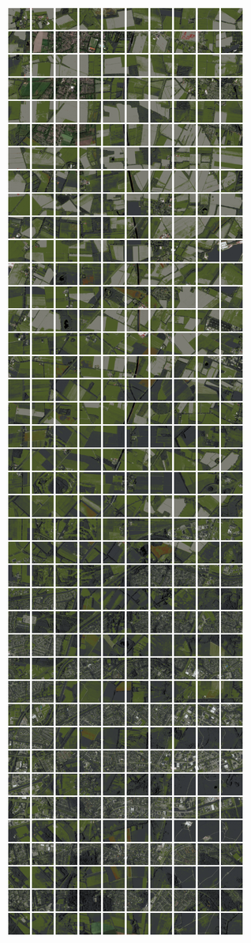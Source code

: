 <html>
<div>
<img src="https://github.com/HakkaTjakka/NL_TILE_MAP/blob/main/18/646/-1062/r.6460.-10620.png" height="44" width="44">
<img src="https://github.com/HakkaTjakka/NL_TILE_MAP/blob/main/18/646/-1062/r.6461.-10620.png" height="44" width="44">
<img src="https://github.com/HakkaTjakka/NL_TILE_MAP/blob/main/18/646/-1062/r.6462.-10620.png" height="44" width="44">
<img src="https://github.com/HakkaTjakka/NL_TILE_MAP/blob/main/18/646/-1062/r.6463.-10620.png" height="44" width="44">
<img src="https://github.com/HakkaTjakka/NL_TILE_MAP/blob/main/18/646/-1062/r.6464.-10620.png" height="44" width="44">
<img src="https://github.com/HakkaTjakka/NL_TILE_MAP/blob/main/18/646/-1062/r.6465.-10620.png" height="44" width="44">
<img src="https://github.com/HakkaTjakka/NL_TILE_MAP/blob/main/18/646/-1062/r.6466.-10620.png" height="44" width="44">
<img src="https://github.com/HakkaTjakka/NL_TILE_MAP/blob/main/18/646/-1062/r.6467.-10620.png" height="44" width="44">
<img src="https://github.com/HakkaTjakka/NL_TILE_MAP/blob/main/18/646/-1062/r.6468.-10620.png" height="44" width="44">
<img src="https://github.com/HakkaTjakka/NL_TILE_MAP/blob/main/18/646/-1062/r.6469.-10620.png" height="44" width="44">
<img src="https://github.com/HakkaTjakka/NL_TILE_MAP/blob/main/18/647/-1062/r.6470.-10620.png" height="44" width="44">
<img src="https://github.com/HakkaTjakka/NL_TILE_MAP/blob/main/18/647/-1062/r.6471.-10620.png" height="44" width="44">
<img src="https://github.com/HakkaTjakka/NL_TILE_MAP/blob/main/18/647/-1062/r.6472.-10620.png" height="44" width="44">
<img src="https://github.com/HakkaTjakka/NL_TILE_MAP/blob/main/18/647/-1062/r.6473.-10620.png" height="44" width="44">
<img src="https://github.com/HakkaTjakka/NL_TILE_MAP/blob/main/18/647/-1062/r.6474.-10620.png" height="44" width="44">
<img src="https://github.com/HakkaTjakka/NL_TILE_MAP/blob/main/18/647/-1062/r.6475.-10620.png" height="44" width="44">
<img src="https://github.com/HakkaTjakka/NL_TILE_MAP/blob/main/18/647/-1062/r.6476.-10620.png" height="44" width="44">
<img src="https://github.com/HakkaTjakka/NL_TILE_MAP/blob/main/18/647/-1062/r.6477.-10620.png" height="44" width="44">
<img src="https://github.com/HakkaTjakka/NL_TILE_MAP/blob/main/18/647/-1062/r.6478.-10620.png" height="44" width="44">
<img src="https://github.com/HakkaTjakka/NL_TILE_MAP/blob/main/18/647/-1062/r.6479.-10620.png" height="44" width="44">
<br>
<img src="https://github.com/HakkaTjakka/NL_TILE_MAP/blob/main/18/646/-1062/r.6460.-10619.png" height="44" width="44">
<img src="https://github.com/HakkaTjakka/NL_TILE_MAP/blob/main/18/646/-1062/r.6461.-10619.png" height="44" width="44">
<img src="https://github.com/HakkaTjakka/NL_TILE_MAP/blob/main/18/646/-1062/r.6462.-10619.png" height="44" width="44">
<img src="https://github.com/HakkaTjakka/NL_TILE_MAP/blob/main/18/646/-1062/r.6463.-10619.png" height="44" width="44">
<img src="https://github.com/HakkaTjakka/NL_TILE_MAP/blob/main/18/646/-1062/r.6464.-10619.png" height="44" width="44">
<img src="https://github.com/HakkaTjakka/NL_TILE_MAP/blob/main/18/646/-1062/r.6465.-10619.png" height="44" width="44">
<img src="https://github.com/HakkaTjakka/NL_TILE_MAP/blob/main/18/646/-1062/r.6466.-10619.png" height="44" width="44">
<img src="https://github.com/HakkaTjakka/NL_TILE_MAP/blob/main/18/646/-1062/r.6467.-10619.png" height="44" width="44">
<img src="https://github.com/HakkaTjakka/NL_TILE_MAP/blob/main/18/646/-1062/r.6468.-10619.png" height="44" width="44">
<img src="https://github.com/HakkaTjakka/NL_TILE_MAP/blob/main/18/646/-1062/r.6469.-10619.png" height="44" width="44">
<img src="https://github.com/HakkaTjakka/NL_TILE_MAP/blob/main/18/647/-1062/r.6470.-10619.png" height="44" width="44">
<img src="https://github.com/HakkaTjakka/NL_TILE_MAP/blob/main/18/647/-1062/r.6471.-10619.png" height="44" width="44">
<img src="https://github.com/HakkaTjakka/NL_TILE_MAP/blob/main/18/647/-1062/r.6472.-10619.png" height="44" width="44">
<img src="https://github.com/HakkaTjakka/NL_TILE_MAP/blob/main/18/647/-1062/r.6473.-10619.png" height="44" width="44">
<img src="https://github.com/HakkaTjakka/NL_TILE_MAP/blob/main/18/647/-1062/r.6474.-10619.png" height="44" width="44">
<img src="https://github.com/HakkaTjakka/NL_TILE_MAP/blob/main/18/647/-1062/r.6475.-10619.png" height="44" width="44">
<img src="https://github.com/HakkaTjakka/NL_TILE_MAP/blob/main/18/647/-1062/r.6476.-10619.png" height="44" width="44">
<img src="https://github.com/HakkaTjakka/NL_TILE_MAP/blob/main/18/647/-1062/r.6477.-10619.png" height="44" width="44">
<img src="https://github.com/HakkaTjakka/NL_TILE_MAP/blob/main/18/647/-1062/r.6478.-10619.png" height="44" width="44">
<img src="https://github.com/HakkaTjakka/NL_TILE_MAP/blob/main/18/647/-1062/r.6479.-10619.png" height="44" width="44">
<br>
<img src="https://github.com/HakkaTjakka/NL_TILE_MAP/blob/main/18/646/-1062/r.6460.-10618.png" height="44" width="44">
<img src="https://github.com/HakkaTjakka/NL_TILE_MAP/blob/main/18/646/-1062/r.6461.-10618.png" height="44" width="44">
<img src="https://github.com/HakkaTjakka/NL_TILE_MAP/blob/main/18/646/-1062/r.6462.-10618.png" height="44" width="44">
<img src="https://github.com/HakkaTjakka/NL_TILE_MAP/blob/main/18/646/-1062/r.6463.-10618.png" height="44" width="44">
<img src="https://github.com/HakkaTjakka/NL_TILE_MAP/blob/main/18/646/-1062/r.6464.-10618.png" height="44" width="44">
<img src="https://github.com/HakkaTjakka/NL_TILE_MAP/blob/main/18/646/-1062/r.6465.-10618.png" height="44" width="44">
<img src="https://github.com/HakkaTjakka/NL_TILE_MAP/blob/main/18/646/-1062/r.6466.-10618.png" height="44" width="44">
<img src="https://github.com/HakkaTjakka/NL_TILE_MAP/blob/main/18/646/-1062/r.6467.-10618.png" height="44" width="44">
<img src="https://github.com/HakkaTjakka/NL_TILE_MAP/blob/main/18/646/-1062/r.6468.-10618.png" height="44" width="44">
<img src="https://github.com/HakkaTjakka/NL_TILE_MAP/blob/main/18/646/-1062/r.6469.-10618.png" height="44" width="44">
<img src="https://github.com/HakkaTjakka/NL_TILE_MAP/blob/main/18/647/-1062/r.6470.-10618.png" height="44" width="44">
<img src="https://github.com/HakkaTjakka/NL_TILE_MAP/blob/main/18/647/-1062/r.6471.-10618.png" height="44" width="44">
<img src="https://github.com/HakkaTjakka/NL_TILE_MAP/blob/main/18/647/-1062/r.6472.-10618.png" height="44" width="44">
<img src="https://github.com/HakkaTjakka/NL_TILE_MAP/blob/main/18/647/-1062/r.6473.-10618.png" height="44" width="44">
<img src="https://github.com/HakkaTjakka/NL_TILE_MAP/blob/main/18/647/-1062/r.6474.-10618.png" height="44" width="44">
<img src="https://github.com/HakkaTjakka/NL_TILE_MAP/blob/main/18/647/-1062/r.6475.-10618.png" height="44" width="44">
<img src="https://github.com/HakkaTjakka/NL_TILE_MAP/blob/main/18/647/-1062/r.6476.-10618.png" height="44" width="44">
<img src="https://github.com/HakkaTjakka/NL_TILE_MAP/blob/main/18/647/-1062/r.6477.-10618.png" height="44" width="44">
<img src="https://github.com/HakkaTjakka/NL_TILE_MAP/blob/main/18/647/-1062/r.6478.-10618.png" height="44" width="44">
<img src="https://github.com/HakkaTjakka/NL_TILE_MAP/blob/main/18/647/-1062/r.6479.-10618.png" height="44" width="44">
<br>
<img src="https://github.com/HakkaTjakka/NL_TILE_MAP/blob/main/18/646/-1062/r.6460.-10617.png" height="44" width="44">
<img src="https://github.com/HakkaTjakka/NL_TILE_MAP/blob/main/18/646/-1062/r.6461.-10617.png" height="44" width="44">
<img src="https://github.com/HakkaTjakka/NL_TILE_MAP/blob/main/18/646/-1062/r.6462.-10617.png" height="44" width="44">
<img src="https://github.com/HakkaTjakka/NL_TILE_MAP/blob/main/18/646/-1062/r.6463.-10617.png" height="44" width="44">
<img src="https://github.com/HakkaTjakka/NL_TILE_MAP/blob/main/18/646/-1062/r.6464.-10617.png" height="44" width="44">
<img src="https://github.com/HakkaTjakka/NL_TILE_MAP/blob/main/18/646/-1062/r.6465.-10617.png" height="44" width="44">
<img src="https://github.com/HakkaTjakka/NL_TILE_MAP/blob/main/18/646/-1062/r.6466.-10617.png" height="44" width="44">
<img src="https://github.com/HakkaTjakka/NL_TILE_MAP/blob/main/18/646/-1062/r.6467.-10617.png" height="44" width="44">
<img src="https://github.com/HakkaTjakka/NL_TILE_MAP/blob/main/18/646/-1062/r.6468.-10617.png" height="44" width="44">
<img src="https://github.com/HakkaTjakka/NL_TILE_MAP/blob/main/18/646/-1062/r.6469.-10617.png" height="44" width="44">
<img src="https://github.com/HakkaTjakka/NL_TILE_MAP/blob/main/18/647/-1062/r.6470.-10617.png" height="44" width="44">
<img src="https://github.com/HakkaTjakka/NL_TILE_MAP/blob/main/18/647/-1062/r.6471.-10617.png" height="44" width="44">
<img src="https://github.com/HakkaTjakka/NL_TILE_MAP/blob/main/18/647/-1062/r.6472.-10617.png" height="44" width="44">
<img src="https://github.com/HakkaTjakka/NL_TILE_MAP/blob/main/18/647/-1062/r.6473.-10617.png" height="44" width="44">
<img src="https://github.com/HakkaTjakka/NL_TILE_MAP/blob/main/18/647/-1062/r.6474.-10617.png" height="44" width="44">
<img src="https://github.com/HakkaTjakka/NL_TILE_MAP/blob/main/18/647/-1062/r.6475.-10617.png" height="44" width="44">
<img src="https://github.com/HakkaTjakka/NL_TILE_MAP/blob/main/18/647/-1062/r.6476.-10617.png" height="44" width="44">
<img src="https://github.com/HakkaTjakka/NL_TILE_MAP/blob/main/18/647/-1062/r.6477.-10617.png" height="44" width="44">
<img src="https://github.com/HakkaTjakka/NL_TILE_MAP/blob/main/18/647/-1062/r.6478.-10617.png" height="44" width="44">
<img src="https://github.com/HakkaTjakka/NL_TILE_MAP/blob/main/18/647/-1062/r.6479.-10617.png" height="44" width="44">
<br>
<img src="https://github.com/HakkaTjakka/NL_TILE_MAP/blob/main/18/646/-1062/r.6460.-10616.png" height="44" width="44">
<img src="https://github.com/HakkaTjakka/NL_TILE_MAP/blob/main/18/646/-1062/r.6461.-10616.png" height="44" width="44">
<img src="https://github.com/HakkaTjakka/NL_TILE_MAP/blob/main/18/646/-1062/r.6462.-10616.png" height="44" width="44">
<img src="https://github.com/HakkaTjakka/NL_TILE_MAP/blob/main/18/646/-1062/r.6463.-10616.png" height="44" width="44">
<img src="https://github.com/HakkaTjakka/NL_TILE_MAP/blob/main/18/646/-1062/r.6464.-10616.png" height="44" width="44">
<img src="https://github.com/HakkaTjakka/NL_TILE_MAP/blob/main/18/646/-1062/r.6465.-10616.png" height="44" width="44">
<img src="https://github.com/HakkaTjakka/NL_TILE_MAP/blob/main/18/646/-1062/r.6466.-10616.png" height="44" width="44">
<img src="https://github.com/HakkaTjakka/NL_TILE_MAP/blob/main/18/646/-1062/r.6467.-10616.png" height="44" width="44">
<img src="https://github.com/HakkaTjakka/NL_TILE_MAP/blob/main/18/646/-1062/r.6468.-10616.png" height="44" width="44">
<img src="https://github.com/HakkaTjakka/NL_TILE_MAP/blob/main/18/646/-1062/r.6469.-10616.png" height="44" width="44">
<img src="https://github.com/HakkaTjakka/NL_TILE_MAP/blob/main/18/647/-1062/r.6470.-10616.png" height="44" width="44">
<img src="https://github.com/HakkaTjakka/NL_TILE_MAP/blob/main/18/647/-1062/r.6471.-10616.png" height="44" width="44">
<img src="https://github.com/HakkaTjakka/NL_TILE_MAP/blob/main/18/647/-1062/r.6472.-10616.png" height="44" width="44">
<img src="https://github.com/HakkaTjakka/NL_TILE_MAP/blob/main/18/647/-1062/r.6473.-10616.png" height="44" width="44">
<img src="https://github.com/HakkaTjakka/NL_TILE_MAP/blob/main/18/647/-1062/r.6474.-10616.png" height="44" width="44">
<img src="https://github.com/HakkaTjakka/NL_TILE_MAP/blob/main/18/647/-1062/r.6475.-10616.png" height="44" width="44">
<img src="https://github.com/HakkaTjakka/NL_TILE_MAP/blob/main/18/647/-1062/r.6476.-10616.png" height="44" width="44">
<img src="https://github.com/HakkaTjakka/NL_TILE_MAP/blob/main/18/647/-1062/r.6477.-10616.png" height="44" width="44">
<img src="https://github.com/HakkaTjakka/NL_TILE_MAP/blob/main/18/647/-1062/r.6478.-10616.png" height="44" width="44">
<img src="https://github.com/HakkaTjakka/NL_TILE_MAP/blob/main/18/647/-1062/r.6479.-10616.png" height="44" width="44">
<br>
<img src="https://github.com/HakkaTjakka/NL_TILE_MAP/blob/main/18/646/-1062/r.6460.-10615.png" height="44" width="44">
<img src="https://github.com/HakkaTjakka/NL_TILE_MAP/blob/main/18/646/-1062/r.6461.-10615.png" height="44" width="44">
<img src="https://github.com/HakkaTjakka/NL_TILE_MAP/blob/main/18/646/-1062/r.6462.-10615.png" height="44" width="44">
<img src="https://github.com/HakkaTjakka/NL_TILE_MAP/blob/main/18/646/-1062/r.6463.-10615.png" height="44" width="44">
<img src="https://github.com/HakkaTjakka/NL_TILE_MAP/blob/main/18/646/-1062/r.6464.-10615.png" height="44" width="44">
<img src="https://github.com/HakkaTjakka/NL_TILE_MAP/blob/main/18/646/-1062/r.6465.-10615.png" height="44" width="44">
<img src="https://github.com/HakkaTjakka/NL_TILE_MAP/blob/main/18/646/-1062/r.6466.-10615.png" height="44" width="44">
<img src="https://github.com/HakkaTjakka/NL_TILE_MAP/blob/main/18/646/-1062/r.6467.-10615.png" height="44" width="44">
<img src="https://github.com/HakkaTjakka/NL_TILE_MAP/blob/main/18/646/-1062/r.6468.-10615.png" height="44" width="44">
<img src="https://github.com/HakkaTjakka/NL_TILE_MAP/blob/main/18/646/-1062/r.6469.-10615.png" height="44" width="44">
<img src="https://github.com/HakkaTjakka/NL_TILE_MAP/blob/main/18/647/-1062/r.6470.-10615.png" height="44" width="44">
<img src="https://github.com/HakkaTjakka/NL_TILE_MAP/blob/main/18/647/-1062/r.6471.-10615.png" height="44" width="44">
<img src="https://github.com/HakkaTjakka/NL_TILE_MAP/blob/main/18/647/-1062/r.6472.-10615.png" height="44" width="44">
<img src="https://github.com/HakkaTjakka/NL_TILE_MAP/blob/main/18/647/-1062/r.6473.-10615.png" height="44" width="44">
<img src="https://github.com/HakkaTjakka/NL_TILE_MAP/blob/main/18/647/-1062/r.6474.-10615.png" height="44" width="44">
<img src="https://github.com/HakkaTjakka/NL_TILE_MAP/blob/main/18/647/-1062/r.6475.-10615.png" height="44" width="44">
<img src="https://github.com/HakkaTjakka/NL_TILE_MAP/blob/main/18/647/-1062/r.6476.-10615.png" height="44" width="44">
<img src="https://github.com/HakkaTjakka/NL_TILE_MAP/blob/main/18/647/-1062/r.6477.-10615.png" height="44" width="44">
<img src="https://github.com/HakkaTjakka/NL_TILE_MAP/blob/main/18/647/-1062/r.6478.-10615.png" height="44" width="44">
<img src="https://github.com/HakkaTjakka/NL_TILE_MAP/blob/main/18/647/-1062/r.6479.-10615.png" height="44" width="44">
<br>
<img src="https://github.com/HakkaTjakka/NL_TILE_MAP/blob/main/18/646/-1062/r.6460.-10614.png" height="44" width="44">
<img src="https://github.com/HakkaTjakka/NL_TILE_MAP/blob/main/18/646/-1062/r.6461.-10614.png" height="44" width="44">
<img src="https://github.com/HakkaTjakka/NL_TILE_MAP/blob/main/18/646/-1062/r.6462.-10614.png" height="44" width="44">
<img src="https://github.com/HakkaTjakka/NL_TILE_MAP/blob/main/18/646/-1062/r.6463.-10614.png" height="44" width="44">
<img src="https://github.com/HakkaTjakka/NL_TILE_MAP/blob/main/18/646/-1062/r.6464.-10614.png" height="44" width="44">
<img src="https://github.com/HakkaTjakka/NL_TILE_MAP/blob/main/18/646/-1062/r.6465.-10614.png" height="44" width="44">
<img src="https://github.com/HakkaTjakka/NL_TILE_MAP/blob/main/18/646/-1062/r.6466.-10614.png" height="44" width="44">
<img src="https://github.com/HakkaTjakka/NL_TILE_MAP/blob/main/18/646/-1062/r.6467.-10614.png" height="44" width="44">
<img src="https://github.com/HakkaTjakka/NL_TILE_MAP/blob/main/18/646/-1062/r.6468.-10614.png" height="44" width="44">
<img src="https://github.com/HakkaTjakka/NL_TILE_MAP/blob/main/18/646/-1062/r.6469.-10614.png" height="44" width="44">
<img src="https://github.com/HakkaTjakka/NL_TILE_MAP/blob/main/18/647/-1062/r.6470.-10614.png" height="44" width="44">
<img src="https://github.com/HakkaTjakka/NL_TILE_MAP/blob/main/18/647/-1062/r.6471.-10614.png" height="44" width="44">
<img src="https://github.com/HakkaTjakka/NL_TILE_MAP/blob/main/18/647/-1062/r.6472.-10614.png" height="44" width="44">
<img src="https://github.com/HakkaTjakka/NL_TILE_MAP/blob/main/18/647/-1062/r.6473.-10614.png" height="44" width="44">
<img src="https://github.com/HakkaTjakka/NL_TILE_MAP/blob/main/18/647/-1062/r.6474.-10614.png" height="44" width="44">
<img src="https://github.com/HakkaTjakka/NL_TILE_MAP/blob/main/18/647/-1062/r.6475.-10614.png" height="44" width="44">
<img src="https://github.com/HakkaTjakka/NL_TILE_MAP/blob/main/18/647/-1062/r.6476.-10614.png" height="44" width="44">
<img src="https://github.com/HakkaTjakka/NL_TILE_MAP/blob/main/18/647/-1062/r.6477.-10614.png" height="44" width="44">
<img src="https://github.com/HakkaTjakka/NL_TILE_MAP/blob/main/18/647/-1062/r.6478.-10614.png" height="44" width="44">
<img src="https://github.com/HakkaTjakka/NL_TILE_MAP/blob/main/18/647/-1062/r.6479.-10614.png" height="44" width="44">
<br>
<img src="https://github.com/HakkaTjakka/NL_TILE_MAP/blob/main/18/646/-1062/r.6460.-10613.png" height="44" width="44">
<img src="https://github.com/HakkaTjakka/NL_TILE_MAP/blob/main/18/646/-1062/r.6461.-10613.png" height="44" width="44">
<img src="https://github.com/HakkaTjakka/NL_TILE_MAP/blob/main/18/646/-1062/r.6462.-10613.png" height="44" width="44">
<img src="https://github.com/HakkaTjakka/NL_TILE_MAP/blob/main/18/646/-1062/r.6463.-10613.png" height="44" width="44">
<img src="https://github.com/HakkaTjakka/NL_TILE_MAP/blob/main/18/646/-1062/r.6464.-10613.png" height="44" width="44">
<img src="https://github.com/HakkaTjakka/NL_TILE_MAP/blob/main/18/646/-1062/r.6465.-10613.png" height="44" width="44">
<img src="https://github.com/HakkaTjakka/NL_TILE_MAP/blob/main/18/646/-1062/r.6466.-10613.png" height="44" width="44">
<img src="https://github.com/HakkaTjakka/NL_TILE_MAP/blob/main/18/646/-1062/r.6467.-10613.png" height="44" width="44">
<img src="https://github.com/HakkaTjakka/NL_TILE_MAP/blob/main/18/646/-1062/r.6468.-10613.png" height="44" width="44">
<img src="https://github.com/HakkaTjakka/NL_TILE_MAP/blob/main/18/646/-1062/r.6469.-10613.png" height="44" width="44">
<img src="https://github.com/HakkaTjakka/NL_TILE_MAP/blob/main/18/647/-1062/r.6470.-10613.png" height="44" width="44">
<img src="https://github.com/HakkaTjakka/NL_TILE_MAP/blob/main/18/647/-1062/r.6471.-10613.png" height="44" width="44">
<img src="https://github.com/HakkaTjakka/NL_TILE_MAP/blob/main/18/647/-1062/r.6472.-10613.png" height="44" width="44">
<img src="https://github.com/HakkaTjakka/NL_TILE_MAP/blob/main/18/647/-1062/r.6473.-10613.png" height="44" width="44">
<img src="https://github.com/HakkaTjakka/NL_TILE_MAP/blob/main/18/647/-1062/r.6474.-10613.png" height="44" width="44">
<img src="https://github.com/HakkaTjakka/NL_TILE_MAP/blob/main/18/647/-1062/r.6475.-10613.png" height="44" width="44">
<img src="https://github.com/HakkaTjakka/NL_TILE_MAP/blob/main/18/647/-1062/r.6476.-10613.png" height="44" width="44">
<img src="https://github.com/HakkaTjakka/NL_TILE_MAP/blob/main/18/647/-1062/r.6477.-10613.png" height="44" width="44">
<img src="https://github.com/HakkaTjakka/NL_TILE_MAP/blob/main/18/647/-1062/r.6478.-10613.png" height="44" width="44">
<img src="https://github.com/HakkaTjakka/NL_TILE_MAP/blob/main/18/647/-1062/r.6479.-10613.png" height="44" width="44">
<br>
<img src="https://github.com/HakkaTjakka/NL_TILE_MAP/blob/main/18/646/-1062/r.6460.-10612.png" height="44" width="44">
<img src="https://github.com/HakkaTjakka/NL_TILE_MAP/blob/main/18/646/-1062/r.6461.-10612.png" height="44" width="44">
<img src="https://github.com/HakkaTjakka/NL_TILE_MAP/blob/main/18/646/-1062/r.6462.-10612.png" height="44" width="44">
<img src="https://github.com/HakkaTjakka/NL_TILE_MAP/blob/main/18/646/-1062/r.6463.-10612.png" height="44" width="44">
<img src="https://github.com/HakkaTjakka/NL_TILE_MAP/blob/main/18/646/-1062/r.6464.-10612.png" height="44" width="44">
<img src="https://github.com/HakkaTjakka/NL_TILE_MAP/blob/main/18/646/-1062/r.6465.-10612.png" height="44" width="44">
<img src="https://github.com/HakkaTjakka/NL_TILE_MAP/blob/main/18/646/-1062/r.6466.-10612.png" height="44" width="44">
<img src="https://github.com/HakkaTjakka/NL_TILE_MAP/blob/main/18/646/-1062/r.6467.-10612.png" height="44" width="44">
<img src="https://github.com/HakkaTjakka/NL_TILE_MAP/blob/main/18/646/-1062/r.6468.-10612.png" height="44" width="44">
<img src="https://github.com/HakkaTjakka/NL_TILE_MAP/blob/main/18/646/-1062/r.6469.-10612.png" height="44" width="44">
<img src="https://github.com/HakkaTjakka/NL_TILE_MAP/blob/main/18/647/-1062/r.6470.-10612.png" height="44" width="44">
<img src="https://github.com/HakkaTjakka/NL_TILE_MAP/blob/main/18/647/-1062/r.6471.-10612.png" height="44" width="44">
<img src="https://github.com/HakkaTjakka/NL_TILE_MAP/blob/main/18/647/-1062/r.6472.-10612.png" height="44" width="44">
<img src="https://github.com/HakkaTjakka/NL_TILE_MAP/blob/main/18/647/-1062/r.6473.-10612.png" height="44" width="44">
<img src="https://github.com/HakkaTjakka/NL_TILE_MAP/blob/main/18/647/-1062/r.6474.-10612.png" height="44" width="44">
<img src="https://github.com/HakkaTjakka/NL_TILE_MAP/blob/main/18/647/-1062/r.6475.-10612.png" height="44" width="44">
<img src="https://github.com/HakkaTjakka/NL_TILE_MAP/blob/main/18/647/-1062/r.6476.-10612.png" height="44" width="44">
<img src="https://github.com/HakkaTjakka/NL_TILE_MAP/blob/main/18/647/-1062/r.6477.-10612.png" height="44" width="44">
<img src="https://github.com/HakkaTjakka/NL_TILE_MAP/blob/main/18/647/-1062/r.6478.-10612.png" height="44" width="44">
<img src="https://github.com/HakkaTjakka/NL_TILE_MAP/blob/main/18/647/-1062/r.6479.-10612.png" height="44" width="44">
<br>
<img src="https://github.com/HakkaTjakka/NL_TILE_MAP/blob/main/18/646/-1062/r.6460.-10611.png" height="44" width="44">
<img src="https://github.com/HakkaTjakka/NL_TILE_MAP/blob/main/18/646/-1062/r.6461.-10611.png" height="44" width="44">
<img src="https://github.com/HakkaTjakka/NL_TILE_MAP/blob/main/18/646/-1062/r.6462.-10611.png" height="44" width="44">
<img src="https://github.com/HakkaTjakka/NL_TILE_MAP/blob/main/18/646/-1062/r.6463.-10611.png" height="44" width="44">
<img src="https://github.com/HakkaTjakka/NL_TILE_MAP/blob/main/18/646/-1062/r.6464.-10611.png" height="44" width="44">
<img src="https://github.com/HakkaTjakka/NL_TILE_MAP/blob/main/18/646/-1062/r.6465.-10611.png" height="44" width="44">
<img src="https://github.com/HakkaTjakka/NL_TILE_MAP/blob/main/18/646/-1062/r.6466.-10611.png" height="44" width="44">
<img src="https://github.com/HakkaTjakka/NL_TILE_MAP/blob/main/18/646/-1062/r.6467.-10611.png" height="44" width="44">
<img src="https://github.com/HakkaTjakka/NL_TILE_MAP/blob/main/18/646/-1062/r.6468.-10611.png" height="44" width="44">
<img src="https://github.com/HakkaTjakka/NL_TILE_MAP/blob/main/18/646/-1062/r.6469.-10611.png" height="44" width="44">
<img src="https://github.com/HakkaTjakka/NL_TILE_MAP/blob/main/18/647/-1062/r.6470.-10611.png" height="44" width="44">
<img src="https://github.com/HakkaTjakka/NL_TILE_MAP/blob/main/18/647/-1062/r.6471.-10611.png" height="44" width="44">
<img src="https://github.com/HakkaTjakka/NL_TILE_MAP/blob/main/18/647/-1062/r.6472.-10611.png" height="44" width="44">
<img src="https://github.com/HakkaTjakka/NL_TILE_MAP/blob/main/18/647/-1062/r.6473.-10611.png" height="44" width="44">
<img src="https://github.com/HakkaTjakka/NL_TILE_MAP/blob/main/18/647/-1062/r.6474.-10611.png" height="44" width="44">
<img src="https://github.com/HakkaTjakka/NL_TILE_MAP/blob/main/18/647/-1062/r.6475.-10611.png" height="44" width="44">
<img src="https://github.com/HakkaTjakka/NL_TILE_MAP/blob/main/18/647/-1062/r.6476.-10611.png" height="44" width="44">
<img src="https://github.com/HakkaTjakka/NL_TILE_MAP/blob/main/18/647/-1062/r.6477.-10611.png" height="44" width="44">
<img src="https://github.com/HakkaTjakka/NL_TILE_MAP/blob/main/18/647/-1062/r.6478.-10611.png" height="44" width="44">
<img src="https://github.com/HakkaTjakka/NL_TILE_MAP/blob/main/18/647/-1062/r.6479.-10611.png" height="44" width="44">
<br>
<img src="https://github.com/HakkaTjakka/NL_TILE_MAP/blob/main/18/646/-1061/r.6460.-10610.png" height="44" width="44">
<img src="https://github.com/HakkaTjakka/NL_TILE_MAP/blob/main/18/646/-1061/r.6461.-10610.png" height="44" width="44">
<img src="https://github.com/HakkaTjakka/NL_TILE_MAP/blob/main/18/646/-1061/r.6462.-10610.png" height="44" width="44">
<img src="https://github.com/HakkaTjakka/NL_TILE_MAP/blob/main/18/646/-1061/r.6463.-10610.png" height="44" width="44">
<img src="https://github.com/HakkaTjakka/NL_TILE_MAP/blob/main/18/646/-1061/r.6464.-10610.png" height="44" width="44">
<img src="https://github.com/HakkaTjakka/NL_TILE_MAP/blob/main/18/646/-1061/r.6465.-10610.png" height="44" width="44">
<img src="https://github.com/HakkaTjakka/NL_TILE_MAP/blob/main/18/646/-1061/r.6466.-10610.png" height="44" width="44">
<img src="https://github.com/HakkaTjakka/NL_TILE_MAP/blob/main/18/646/-1061/r.6467.-10610.png" height="44" width="44">
<img src="https://github.com/HakkaTjakka/NL_TILE_MAP/blob/main/18/646/-1061/r.6468.-10610.png" height="44" width="44">
<img src="https://github.com/HakkaTjakka/NL_TILE_MAP/blob/main/18/646/-1061/r.6469.-10610.png" height="44" width="44">
<img src="https://github.com/HakkaTjakka/NL_TILE_MAP/blob/main/18/647/-1061/r.6470.-10610.png" height="44" width="44">
<img src="https://github.com/HakkaTjakka/NL_TILE_MAP/blob/main/18/647/-1061/r.6471.-10610.png" height="44" width="44">
<img src="https://github.com/HakkaTjakka/NL_TILE_MAP/blob/main/18/647/-1061/r.6472.-10610.png" height="44" width="44">
<img src="https://github.com/HakkaTjakka/NL_TILE_MAP/blob/main/18/647/-1061/r.6473.-10610.png" height="44" width="44">
<img src="https://github.com/HakkaTjakka/NL_TILE_MAP/blob/main/18/647/-1061/r.6474.-10610.png" height="44" width="44">
<img src="https://github.com/HakkaTjakka/NL_TILE_MAP/blob/main/18/647/-1061/r.6475.-10610.png" height="44" width="44">
<img src="https://github.com/HakkaTjakka/NL_TILE_MAP/blob/main/18/647/-1061/r.6476.-10610.png" height="44" width="44">
<img src="https://github.com/HakkaTjakka/NL_TILE_MAP/blob/main/18/647/-1061/r.6477.-10610.png" height="44" width="44">
<img src="https://github.com/HakkaTjakka/NL_TILE_MAP/blob/main/18/647/-1061/r.6478.-10610.png" height="44" width="44">
<img src="https://github.com/HakkaTjakka/NL_TILE_MAP/blob/main/18/647/-1061/r.6479.-10610.png" height="44" width="44">
<br>
<img src="https://github.com/HakkaTjakka/NL_TILE_MAP/blob/main/18/646/-1061/r.6460.-10609.png" height="44" width="44">
<img src="https://github.com/HakkaTjakka/NL_TILE_MAP/blob/main/18/646/-1061/r.6461.-10609.png" height="44" width="44">
<img src="https://github.com/HakkaTjakka/NL_TILE_MAP/blob/main/18/646/-1061/r.6462.-10609.png" height="44" width="44">
<img src="https://github.com/HakkaTjakka/NL_TILE_MAP/blob/main/18/646/-1061/r.6463.-10609.png" height="44" width="44">
<img src="https://github.com/HakkaTjakka/NL_TILE_MAP/blob/main/18/646/-1061/r.6464.-10609.png" height="44" width="44">
<img src="https://github.com/HakkaTjakka/NL_TILE_MAP/blob/main/18/646/-1061/r.6465.-10609.png" height="44" width="44">
<img src="https://github.com/HakkaTjakka/NL_TILE_MAP/blob/main/18/646/-1061/r.6466.-10609.png" height="44" width="44">
<img src="https://github.com/HakkaTjakka/NL_TILE_MAP/blob/main/18/646/-1061/r.6467.-10609.png" height="44" width="44">
<img src="https://github.com/HakkaTjakka/NL_TILE_MAP/blob/main/18/646/-1061/r.6468.-10609.png" height="44" width="44">
<img src="https://github.com/HakkaTjakka/NL_TILE_MAP/blob/main/18/646/-1061/r.6469.-10609.png" height="44" width="44">
<img src="https://github.com/HakkaTjakka/NL_TILE_MAP/blob/main/18/647/-1061/r.6470.-10609.png" height="44" width="44">
<img src="https://github.com/HakkaTjakka/NL_TILE_MAP/blob/main/18/647/-1061/r.6471.-10609.png" height="44" width="44">
<img src="https://github.com/HakkaTjakka/NL_TILE_MAP/blob/main/18/647/-1061/r.6472.-10609.png" height="44" width="44">
<img src="https://github.com/HakkaTjakka/NL_TILE_MAP/blob/main/18/647/-1061/r.6473.-10609.png" height="44" width="44">
<img src="https://github.com/HakkaTjakka/NL_TILE_MAP/blob/main/18/647/-1061/r.6474.-10609.png" height="44" width="44">
<img src="https://github.com/HakkaTjakka/NL_TILE_MAP/blob/main/18/647/-1061/r.6475.-10609.png" height="44" width="44">
<img src="https://github.com/HakkaTjakka/NL_TILE_MAP/blob/main/18/647/-1061/r.6476.-10609.png" height="44" width="44">
<img src="https://github.com/HakkaTjakka/NL_TILE_MAP/blob/main/18/647/-1061/r.6477.-10609.png" height="44" width="44">
<img src="https://github.com/HakkaTjakka/NL_TILE_MAP/blob/main/18/647/-1061/r.6478.-10609.png" height="44" width="44">
<img src="https://github.com/HakkaTjakka/NL_TILE_MAP/blob/main/18/647/-1061/r.6479.-10609.png" height="44" width="44">
<br>
<img src="https://github.com/HakkaTjakka/NL_TILE_MAP/blob/main/18/646/-1061/r.6460.-10608.png" height="44" width="44">
<img src="https://github.com/HakkaTjakka/NL_TILE_MAP/blob/main/18/646/-1061/r.6461.-10608.png" height="44" width="44">
<img src="https://github.com/HakkaTjakka/NL_TILE_MAP/blob/main/18/646/-1061/r.6462.-10608.png" height="44" width="44">
<img src="https://github.com/HakkaTjakka/NL_TILE_MAP/blob/main/18/646/-1061/r.6463.-10608.png" height="44" width="44">
<img src="https://github.com/HakkaTjakka/NL_TILE_MAP/blob/main/18/646/-1061/r.6464.-10608.png" height="44" width="44">
<img src="https://github.com/HakkaTjakka/NL_TILE_MAP/blob/main/18/646/-1061/r.6465.-10608.png" height="44" width="44">
<img src="https://github.com/HakkaTjakka/NL_TILE_MAP/blob/main/18/646/-1061/r.6466.-10608.png" height="44" width="44">
<img src="https://github.com/HakkaTjakka/NL_TILE_MAP/blob/main/18/646/-1061/r.6467.-10608.png" height="44" width="44">
<img src="https://github.com/HakkaTjakka/NL_TILE_MAP/blob/main/18/646/-1061/r.6468.-10608.png" height="44" width="44">
<img src="https://github.com/HakkaTjakka/NL_TILE_MAP/blob/main/18/646/-1061/r.6469.-10608.png" height="44" width="44">
<img src="https://github.com/HakkaTjakka/NL_TILE_MAP/blob/main/18/647/-1061/r.6470.-10608.png" height="44" width="44">
<img src="https://github.com/HakkaTjakka/NL_TILE_MAP/blob/main/18/647/-1061/r.6471.-10608.png" height="44" width="44">
<img src="https://github.com/HakkaTjakka/NL_TILE_MAP/blob/main/18/647/-1061/r.6472.-10608.png" height="44" width="44">
<img src="https://github.com/HakkaTjakka/NL_TILE_MAP/blob/main/18/647/-1061/r.6473.-10608.png" height="44" width="44">
<img src="https://github.com/HakkaTjakka/NL_TILE_MAP/blob/main/18/647/-1061/r.6474.-10608.png" height="44" width="44">
<img src="https://github.com/HakkaTjakka/NL_TILE_MAP/blob/main/18/647/-1061/r.6475.-10608.png" height="44" width="44">
<img src="https://github.com/HakkaTjakka/NL_TILE_MAP/blob/main/18/647/-1061/r.6476.-10608.png" height="44" width="44">
<img src="https://github.com/HakkaTjakka/NL_TILE_MAP/blob/main/18/647/-1061/r.6477.-10608.png" height="44" width="44">
<img src="https://github.com/HakkaTjakka/NL_TILE_MAP/blob/main/18/647/-1061/r.6478.-10608.png" height="44" width="44">
<img src="https://github.com/HakkaTjakka/NL_TILE_MAP/blob/main/18/647/-1061/r.6479.-10608.png" height="44" width="44">
<br>
<img src="https://github.com/HakkaTjakka/NL_TILE_MAP/blob/main/18/646/-1061/r.6460.-10607.png" height="44" width="44">
<img src="https://github.com/HakkaTjakka/NL_TILE_MAP/blob/main/18/646/-1061/r.6461.-10607.png" height="44" width="44">
<img src="https://github.com/HakkaTjakka/NL_TILE_MAP/blob/main/18/646/-1061/r.6462.-10607.png" height="44" width="44">
<img src="https://github.com/HakkaTjakka/NL_TILE_MAP/blob/main/18/646/-1061/r.6463.-10607.png" height="44" width="44">
<img src="https://github.com/HakkaTjakka/NL_TILE_MAP/blob/main/18/646/-1061/r.6464.-10607.png" height="44" width="44">
<img src="https://github.com/HakkaTjakka/NL_TILE_MAP/blob/main/18/646/-1061/r.6465.-10607.png" height="44" width="44">
<img src="https://github.com/HakkaTjakka/NL_TILE_MAP/blob/main/18/646/-1061/r.6466.-10607.png" height="44" width="44">
<img src="https://github.com/HakkaTjakka/NL_TILE_MAP/blob/main/18/646/-1061/r.6467.-10607.png" height="44" width="44">
<img src="https://github.com/HakkaTjakka/NL_TILE_MAP/blob/main/18/646/-1061/r.6468.-10607.png" height="44" width="44">
<img src="https://github.com/HakkaTjakka/NL_TILE_MAP/blob/main/18/646/-1061/r.6469.-10607.png" height="44" width="44">
<img src="https://github.com/HakkaTjakka/NL_TILE_MAP/blob/main/18/647/-1061/r.6470.-10607.png" height="44" width="44">
<img src="https://github.com/HakkaTjakka/NL_TILE_MAP/blob/main/18/647/-1061/r.6471.-10607.png" height="44" width="44">
<img src="https://github.com/HakkaTjakka/NL_TILE_MAP/blob/main/18/647/-1061/r.6472.-10607.png" height="44" width="44">
<img src="https://github.com/HakkaTjakka/NL_TILE_MAP/blob/main/18/647/-1061/r.6473.-10607.png" height="44" width="44">
<img src="https://github.com/HakkaTjakka/NL_TILE_MAP/blob/main/18/647/-1061/r.6474.-10607.png" height="44" width="44">
<img src="https://github.com/HakkaTjakka/NL_TILE_MAP/blob/main/18/647/-1061/r.6475.-10607.png" height="44" width="44">
<img src="https://github.com/HakkaTjakka/NL_TILE_MAP/blob/main/18/647/-1061/r.6476.-10607.png" height="44" width="44">
<img src="https://github.com/HakkaTjakka/NL_TILE_MAP/blob/main/18/647/-1061/r.6477.-10607.png" height="44" width="44">
<img src="https://github.com/HakkaTjakka/NL_TILE_MAP/blob/main/18/647/-1061/r.6478.-10607.png" height="44" width="44">
<img src="https://github.com/HakkaTjakka/NL_TILE_MAP/blob/main/18/647/-1061/r.6479.-10607.png" height="44" width="44">
<br>
<img src="https://github.com/HakkaTjakka/NL_TILE_MAP/blob/main/18/646/-1061/r.6460.-10606.png" height="44" width="44">
<img src="https://github.com/HakkaTjakka/NL_TILE_MAP/blob/main/18/646/-1061/r.6461.-10606.png" height="44" width="44">
<img src="https://github.com/HakkaTjakka/NL_TILE_MAP/blob/main/18/646/-1061/r.6462.-10606.png" height="44" width="44">
<img src="https://github.com/HakkaTjakka/NL_TILE_MAP/blob/main/18/646/-1061/r.6463.-10606.png" height="44" width="44">
<img src="https://github.com/HakkaTjakka/NL_TILE_MAP/blob/main/18/646/-1061/r.6464.-10606.png" height="44" width="44">
<img src="https://github.com/HakkaTjakka/NL_TILE_MAP/blob/main/18/646/-1061/r.6465.-10606.png" height="44" width="44">
<img src="https://github.com/HakkaTjakka/NL_TILE_MAP/blob/main/18/646/-1061/r.6466.-10606.png" height="44" width="44">
<img src="https://github.com/HakkaTjakka/NL_TILE_MAP/blob/main/18/646/-1061/r.6467.-10606.png" height="44" width="44">
<img src="https://github.com/HakkaTjakka/NL_TILE_MAP/blob/main/18/646/-1061/r.6468.-10606.png" height="44" width="44">
<img src="https://github.com/HakkaTjakka/NL_TILE_MAP/blob/main/18/646/-1061/r.6469.-10606.png" height="44" width="44">
<img src="https://github.com/HakkaTjakka/NL_TILE_MAP/blob/main/18/647/-1061/r.6470.-10606.png" height="44" width="44">
<img src="https://github.com/HakkaTjakka/NL_TILE_MAP/blob/main/18/647/-1061/r.6471.-10606.png" height="44" width="44">
<img src="https://github.com/HakkaTjakka/NL_TILE_MAP/blob/main/18/647/-1061/r.6472.-10606.png" height="44" width="44">
<img src="https://github.com/HakkaTjakka/NL_TILE_MAP/blob/main/18/647/-1061/r.6473.-10606.png" height="44" width="44">
<img src="https://github.com/HakkaTjakka/NL_TILE_MAP/blob/main/18/647/-1061/r.6474.-10606.png" height="44" width="44">
<img src="https://github.com/HakkaTjakka/NL_TILE_MAP/blob/main/18/647/-1061/r.6475.-10606.png" height="44" width="44">
<img src="https://github.com/HakkaTjakka/NL_TILE_MAP/blob/main/18/647/-1061/r.6476.-10606.png" height="44" width="44">
<img src="https://github.com/HakkaTjakka/NL_TILE_MAP/blob/main/18/647/-1061/r.6477.-10606.png" height="44" width="44">
<img src="https://github.com/HakkaTjakka/NL_TILE_MAP/blob/main/18/647/-1061/r.6478.-10606.png" height="44" width="44">
<img src="https://github.com/HakkaTjakka/NL_TILE_MAP/blob/main/18/647/-1061/r.6479.-10606.png" height="44" width="44">
<br>
<img src="https://github.com/HakkaTjakka/NL_TILE_MAP/blob/main/18/646/-1061/r.6460.-10605.png" height="44" width="44">
<img src="https://github.com/HakkaTjakka/NL_TILE_MAP/blob/main/18/646/-1061/r.6461.-10605.png" height="44" width="44">
<img src="https://github.com/HakkaTjakka/NL_TILE_MAP/blob/main/18/646/-1061/r.6462.-10605.png" height="44" width="44">
<img src="https://github.com/HakkaTjakka/NL_TILE_MAP/blob/main/18/646/-1061/r.6463.-10605.png" height="44" width="44">
<img src="https://github.com/HakkaTjakka/NL_TILE_MAP/blob/main/18/646/-1061/r.6464.-10605.png" height="44" width="44">
<img src="https://github.com/HakkaTjakka/NL_TILE_MAP/blob/main/18/646/-1061/r.6465.-10605.png" height="44" width="44">
<img src="https://github.com/HakkaTjakka/NL_TILE_MAP/blob/main/18/646/-1061/r.6466.-10605.png" height="44" width="44">
<img src="https://github.com/HakkaTjakka/NL_TILE_MAP/blob/main/18/646/-1061/r.6467.-10605.png" height="44" width="44">
<img src="https://github.com/HakkaTjakka/NL_TILE_MAP/blob/main/18/646/-1061/r.6468.-10605.png" height="44" width="44">
<img src="https://github.com/HakkaTjakka/NL_TILE_MAP/blob/main/18/646/-1061/r.6469.-10605.png" height="44" width="44">
<img src="https://github.com/HakkaTjakka/NL_TILE_MAP/blob/main/18/647/-1061/r.6470.-10605.png" height="44" width="44">
<img src="https://github.com/HakkaTjakka/NL_TILE_MAP/blob/main/18/647/-1061/r.6471.-10605.png" height="44" width="44">
<img src="https://github.com/HakkaTjakka/NL_TILE_MAP/blob/main/18/647/-1061/r.6472.-10605.png" height="44" width="44">
<img src="https://github.com/HakkaTjakka/NL_TILE_MAP/blob/main/18/647/-1061/r.6473.-10605.png" height="44" width="44">
<img src="https://github.com/HakkaTjakka/NL_TILE_MAP/blob/main/18/647/-1061/r.6474.-10605.png" height="44" width="44">
<img src="https://github.com/HakkaTjakka/NL_TILE_MAP/blob/main/18/647/-1061/r.6475.-10605.png" height="44" width="44">
<img src="https://github.com/HakkaTjakka/NL_TILE_MAP/blob/main/18/647/-1061/r.6476.-10605.png" height="44" width="44">
<img src="https://github.com/HakkaTjakka/NL_TILE_MAP/blob/main/18/647/-1061/r.6477.-10605.png" height="44" width="44">
<img src="https://github.com/HakkaTjakka/NL_TILE_MAP/blob/main/18/647/-1061/r.6478.-10605.png" height="44" width="44">
<img src="https://github.com/HakkaTjakka/NL_TILE_MAP/blob/main/18/647/-1061/r.6479.-10605.png" height="44" width="44">
<br>
<img src="https://github.com/HakkaTjakka/NL_TILE_MAP/blob/main/18/646/-1061/r.6460.-10604.png" height="44" width="44">
<img src="https://github.com/HakkaTjakka/NL_TILE_MAP/blob/main/18/646/-1061/r.6461.-10604.png" height="44" width="44">
<img src="https://github.com/HakkaTjakka/NL_TILE_MAP/blob/main/18/646/-1061/r.6462.-10604.png" height="44" width="44">
<img src="https://github.com/HakkaTjakka/NL_TILE_MAP/blob/main/18/646/-1061/r.6463.-10604.png" height="44" width="44">
<img src="https://github.com/HakkaTjakka/NL_TILE_MAP/blob/main/18/646/-1061/r.6464.-10604.png" height="44" width="44">
<img src="https://github.com/HakkaTjakka/NL_TILE_MAP/blob/main/18/646/-1061/r.6465.-10604.png" height="44" width="44">
<img src="https://github.com/HakkaTjakka/NL_TILE_MAP/blob/main/18/646/-1061/r.6466.-10604.png" height="44" width="44">
<img src="https://github.com/HakkaTjakka/NL_TILE_MAP/blob/main/18/646/-1061/r.6467.-10604.png" height="44" width="44">
<img src="https://github.com/HakkaTjakka/NL_TILE_MAP/blob/main/18/646/-1061/r.6468.-10604.png" height="44" width="44">
<img src="https://github.com/HakkaTjakka/NL_TILE_MAP/blob/main/18/646/-1061/r.6469.-10604.png" height="44" width="44">
<img src="https://github.com/HakkaTjakka/NL_TILE_MAP/blob/main/18/647/-1061/r.6470.-10604.png" height="44" width="44">
<img src="https://github.com/HakkaTjakka/NL_TILE_MAP/blob/main/18/647/-1061/r.6471.-10604.png" height="44" width="44">
<img src="https://github.com/HakkaTjakka/NL_TILE_MAP/blob/main/18/647/-1061/r.6472.-10604.png" height="44" width="44">
<img src="https://github.com/HakkaTjakka/NL_TILE_MAP/blob/main/18/647/-1061/r.6473.-10604.png" height="44" width="44">
<img src="https://github.com/HakkaTjakka/NL_TILE_MAP/blob/main/18/647/-1061/r.6474.-10604.png" height="44" width="44">
<img src="https://github.com/HakkaTjakka/NL_TILE_MAP/blob/main/18/647/-1061/r.6475.-10604.png" height="44" width="44">
<img src="https://github.com/HakkaTjakka/NL_TILE_MAP/blob/main/18/647/-1061/r.6476.-10604.png" height="44" width="44">
<img src="https://github.com/HakkaTjakka/NL_TILE_MAP/blob/main/18/647/-1061/r.6477.-10604.png" height="44" width="44">
<img src="https://github.com/HakkaTjakka/NL_TILE_MAP/blob/main/18/647/-1061/r.6478.-10604.png" height="44" width="44">
<img src="https://github.com/HakkaTjakka/NL_TILE_MAP/blob/main/18/647/-1061/r.6479.-10604.png" height="44" width="44">
<br>
<img src="https://github.com/HakkaTjakka/NL_TILE_MAP/blob/main/18/646/-1061/r.6460.-10603.png" height="44" width="44">
<img src="https://github.com/HakkaTjakka/NL_TILE_MAP/blob/main/18/646/-1061/r.6461.-10603.png" height="44" width="44">
<img src="https://github.com/HakkaTjakka/NL_TILE_MAP/blob/main/18/646/-1061/r.6462.-10603.png" height="44" width="44">
<img src="https://github.com/HakkaTjakka/NL_TILE_MAP/blob/main/18/646/-1061/r.6463.-10603.png" height="44" width="44">
<img src="https://github.com/HakkaTjakka/NL_TILE_MAP/blob/main/18/646/-1061/r.6464.-10603.png" height="44" width="44">
<img src="https://github.com/HakkaTjakka/NL_TILE_MAP/blob/main/18/646/-1061/r.6465.-10603.png" height="44" width="44">
<img src="https://github.com/HakkaTjakka/NL_TILE_MAP/blob/main/18/646/-1061/r.6466.-10603.png" height="44" width="44">
<img src="https://github.com/HakkaTjakka/NL_TILE_MAP/blob/main/18/646/-1061/r.6467.-10603.png" height="44" width="44">
<img src="https://github.com/HakkaTjakka/NL_TILE_MAP/blob/main/18/646/-1061/r.6468.-10603.png" height="44" width="44">
<img src="https://github.com/HakkaTjakka/NL_TILE_MAP/blob/main/18/646/-1061/r.6469.-10603.png" height="44" width="44">
<img src="https://github.com/HakkaTjakka/NL_TILE_MAP/blob/main/18/647/-1061/r.6470.-10603.png" height="44" width="44">
<img src="https://github.com/HakkaTjakka/NL_TILE_MAP/blob/main/18/647/-1061/r.6471.-10603.png" height="44" width="44">
<img src="https://github.com/HakkaTjakka/NL_TILE_MAP/blob/main/18/647/-1061/r.6472.-10603.png" height="44" width="44">
<img src="https://github.com/HakkaTjakka/NL_TILE_MAP/blob/main/18/647/-1061/r.6473.-10603.png" height="44" width="44">
<img src="https://github.com/HakkaTjakka/NL_TILE_MAP/blob/main/18/647/-1061/r.6474.-10603.png" height="44" width="44">
<img src="https://github.com/HakkaTjakka/NL_TILE_MAP/blob/main/18/647/-1061/r.6475.-10603.png" height="44" width="44">
<img src="https://github.com/HakkaTjakka/NL_TILE_MAP/blob/main/18/647/-1061/r.6476.-10603.png" height="44" width="44">
<img src="https://github.com/HakkaTjakka/NL_TILE_MAP/blob/main/18/647/-1061/r.6477.-10603.png" height="44" width="44">
<img src="https://github.com/HakkaTjakka/NL_TILE_MAP/blob/main/18/647/-1061/r.6478.-10603.png" height="44" width="44">
<img src="https://github.com/HakkaTjakka/NL_TILE_MAP/blob/main/18/647/-1061/r.6479.-10603.png" height="44" width="44">
<br>
<img src="https://github.com/HakkaTjakka/NL_TILE_MAP/blob/main/18/646/-1061/r.6460.-10602.png" height="44" width="44">
<img src="https://github.com/HakkaTjakka/NL_TILE_MAP/blob/main/18/646/-1061/r.6461.-10602.png" height="44" width="44">
<img src="https://github.com/HakkaTjakka/NL_TILE_MAP/blob/main/18/646/-1061/r.6462.-10602.png" height="44" width="44">
<img src="https://github.com/HakkaTjakka/NL_TILE_MAP/blob/main/18/646/-1061/r.6463.-10602.png" height="44" width="44">
<img src="https://github.com/HakkaTjakka/NL_TILE_MAP/blob/main/18/646/-1061/r.6464.-10602.png" height="44" width="44">
<img src="https://github.com/HakkaTjakka/NL_TILE_MAP/blob/main/18/646/-1061/r.6465.-10602.png" height="44" width="44">
<img src="https://github.com/HakkaTjakka/NL_TILE_MAP/blob/main/18/646/-1061/r.6466.-10602.png" height="44" width="44">
<img src="https://github.com/HakkaTjakka/NL_TILE_MAP/blob/main/18/646/-1061/r.6467.-10602.png" height="44" width="44">
<img src="https://github.com/HakkaTjakka/NL_TILE_MAP/blob/main/18/646/-1061/r.6468.-10602.png" height="44" width="44">
<img src="https://github.com/HakkaTjakka/NL_TILE_MAP/blob/main/18/646/-1061/r.6469.-10602.png" height="44" width="44">
<img src="https://github.com/HakkaTjakka/NL_TILE_MAP/blob/main/18/647/-1061/r.6470.-10602.png" height="44" width="44">
<img src="https://github.com/HakkaTjakka/NL_TILE_MAP/blob/main/18/647/-1061/r.6471.-10602.png" height="44" width="44">
<img src="https://github.com/HakkaTjakka/NL_TILE_MAP/blob/main/18/647/-1061/r.6472.-10602.png" height="44" width="44">
<img src="https://github.com/HakkaTjakka/NL_TILE_MAP/blob/main/18/647/-1061/r.6473.-10602.png" height="44" width="44">
<img src="https://github.com/HakkaTjakka/NL_TILE_MAP/blob/main/18/647/-1061/r.6474.-10602.png" height="44" width="44">
<img src="https://github.com/HakkaTjakka/NL_TILE_MAP/blob/main/18/647/-1061/r.6475.-10602.png" height="44" width="44">
<img src="https://github.com/HakkaTjakka/NL_TILE_MAP/blob/main/18/647/-1061/r.6476.-10602.png" height="44" width="44">
<img src="https://github.com/HakkaTjakka/NL_TILE_MAP/blob/main/18/647/-1061/r.6477.-10602.png" height="44" width="44">
<img src="https://github.com/HakkaTjakka/NL_TILE_MAP/blob/main/18/647/-1061/r.6478.-10602.png" height="44" width="44">
<img src="https://github.com/HakkaTjakka/NL_TILE_MAP/blob/main/18/647/-1061/r.6479.-10602.png" height="44" width="44">
<br>
<img src="https://github.com/HakkaTjakka/NL_TILE_MAP/blob/main/18/646/-1061/r.6460.-10601.png" height="44" width="44">
<img src="https://github.com/HakkaTjakka/NL_TILE_MAP/blob/main/18/646/-1061/r.6461.-10601.png" height="44" width="44">
<img src="https://github.com/HakkaTjakka/NL_TILE_MAP/blob/main/18/646/-1061/r.6462.-10601.png" height="44" width="44">
<img src="https://github.com/HakkaTjakka/NL_TILE_MAP/blob/main/18/646/-1061/r.6463.-10601.png" height="44" width="44">
<img src="https://github.com/HakkaTjakka/NL_TILE_MAP/blob/main/18/646/-1061/r.6464.-10601.png" height="44" width="44">
<img src="https://github.com/HakkaTjakka/NL_TILE_MAP/blob/main/18/646/-1061/r.6465.-10601.png" height="44" width="44">
<img src="https://github.com/HakkaTjakka/NL_TILE_MAP/blob/main/18/646/-1061/r.6466.-10601.png" height="44" width="44">
<img src="https://github.com/HakkaTjakka/NL_TILE_MAP/blob/main/18/646/-1061/r.6467.-10601.png" height="44" width="44">
<img src="https://github.com/HakkaTjakka/NL_TILE_MAP/blob/main/18/646/-1061/r.6468.-10601.png" height="44" width="44">
<img src="https://github.com/HakkaTjakka/NL_TILE_MAP/blob/main/18/646/-1061/r.6469.-10601.png" height="44" width="44">
<img src="https://github.com/HakkaTjakka/NL_TILE_MAP/blob/main/18/647/-1061/r.6470.-10601.png" height="44" width="44">
<img src="https://github.com/HakkaTjakka/NL_TILE_MAP/blob/main/18/647/-1061/r.6471.-10601.png" height="44" width="44">
<img src="https://github.com/HakkaTjakka/NL_TILE_MAP/blob/main/18/647/-1061/r.6472.-10601.png" height="44" width="44">
<img src="https://github.com/HakkaTjakka/NL_TILE_MAP/blob/main/18/647/-1061/r.6473.-10601.png" height="44" width="44">
<img src="https://github.com/HakkaTjakka/NL_TILE_MAP/blob/main/18/647/-1061/r.6474.-10601.png" height="44" width="44">
<img src="https://github.com/HakkaTjakka/NL_TILE_MAP/blob/main/18/647/-1061/r.6475.-10601.png" height="44" width="44">
<img src="https://github.com/HakkaTjakka/NL_TILE_MAP/blob/main/18/647/-1061/r.6476.-10601.png" height="44" width="44">
<img src="https://github.com/HakkaTjakka/NL_TILE_MAP/blob/main/18/647/-1061/r.6477.-10601.png" height="44" width="44">
<img src="https://github.com/HakkaTjakka/NL_TILE_MAP/blob/main/18/647/-1061/r.6478.-10601.png" height="44" width="44">
<img src="https://github.com/HakkaTjakka/NL_TILE_MAP/blob/main/18/647/-1061/r.6479.-10601.png" height="44" width="44">
<br>
</div>
</html>
